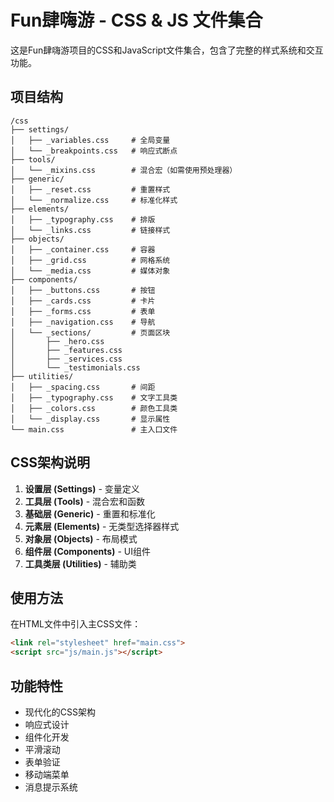# Fun肆嗨游 - CSS & JS 文件集合

这是Fun肆嗨游项目的CSS和JavaScript文件集合，包含了完整的样式系统和交互功能。

## 项目结构

```
/css
├── settings/
│   ├── _variables.css     # 全局变量
│   └── _breakpoints.css   # 响应式断点
├── tools/
│   └── _mixins.css        # 混合宏（如需使用预处理器）
├── generic/
│   ├── _reset.css         # 重置样式
│   └── _normalize.css     # 标准化样式
├── elements/
│   ├── _typography.css    # 排版
│   └── _links.css         # 链接样式
├── objects/
│   ├── _container.css     # 容器
│   ├── _grid.css          # 网格系统
│   └── _media.css         # 媒体对象
├── components/
│   ├── _buttons.css       # 按钮
│   ├── _cards.css         # 卡片
│   ├── _forms.css         # 表单
│   ├── _navigation.css    # 导航
│   └── _sections/         # 页面区块
│       ├── _hero.css
│       ├── _features.css
│       ├── _services.css
│       └── _testimonials.css
├── utilities/
│   ├── _spacing.css       # 间距
│   ├── _typography.css    # 文字工具类
│   ├── _colors.css        # 颜色工具类
│   └── _display.css       # 显示属性
└── main.css               # 主入口文件
```

## CSS架构说明

1. **设置层 (Settings)** - 变量定义
2. **工具层 (Tools)** - 混合宏和函数
3. **基础层 (Generic)** - 重置和标准化
4. **元素层 (Elements)** - 无类型选择器样式
5. **对象层 (Objects)** - 布局模式
6. **组件层 (Components)** - UI组件
7. **工具类层 (Utilities)** - 辅助类

## 使用方法

在HTML文件中引入主CSS文件：

```html
<link rel="stylesheet" href="main.css">
<script src="js/main.js"></script>
```

## 功能特性

- 现代化的CSS架构
- 响应式设计
- 组件化开发
- 平滑滚动
- 表单验证
- 移动端菜单
- 消息提示系统